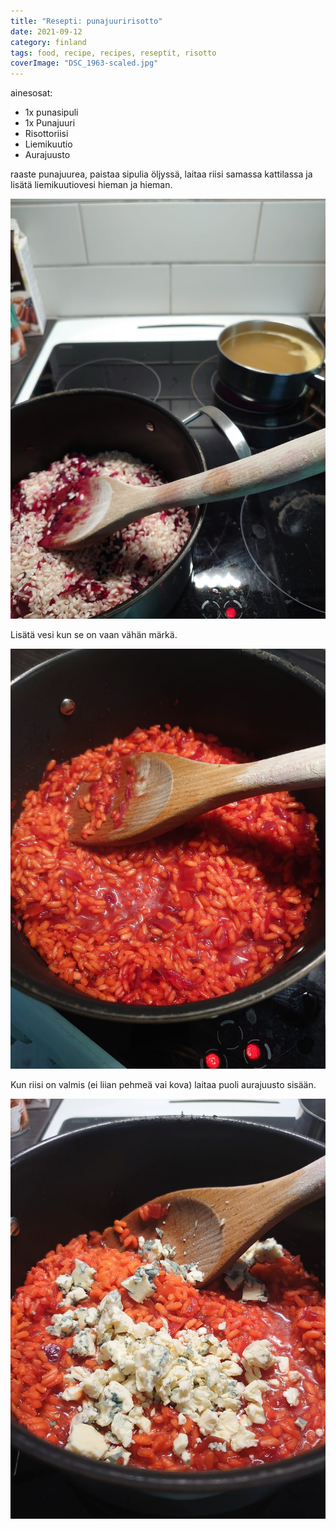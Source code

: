 ```yaml
---
title: "Resepti: punajuuririsotto"
date: 2021-09-12
category: finland
tags: food, recipe, recipes, reseptit, risotto
coverImage: "DSC_1963-scaled.jpg"
---
```


ainesosat:

- 1x punasipuli
- 1x Punajuuri
- Risottoriisi
- Liemikuutio
- Aurajuusto

raaste punajuurea, paistaa sipulia öljyssä, laitaa riisi samassa kattilassa ja lisätä liemikuutiovesi hieman ja hieman.

[![puna](images/DSC_1963-768x1024.jpg)](https://www.guldmyr.com/blog/wp-content/uploads/DSC_1963-scaled.jpg)

Lisätä vesi kun se on vaan vähän märkä.

[![juu](images/DSC_1964-768x1024.jpg)](https://www.guldmyr.com/blog/wp-content/uploads/DSC_1964-scaled.jpg)

Kun riisi on valmis (ei liian pehmeä vai kova) laitaa puoli aurajuusto sisään.

[![rea](images/DSC_1966-768x1024.jpg)](https://www.guldmyr.com/blog/wp-content/uploads/DSC_1966-scaled.jpg)
